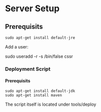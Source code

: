 # Server Setup

## Prerequisits

```
sudo apt-get install default-jre
```

Add a user:

sudo useradd -r -s /bin/false cssr


### Deployment Script

#### Prerequisits 

```
sudo apt-get install default-jdk
sudo apt-get install maven
```

The script itself is located under tools/deploy